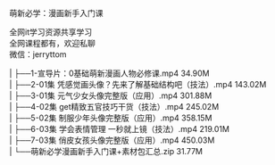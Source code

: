 萌新必学：漫画新手入门课

全网it学习资源共享学习<br>全网课程都有，欢迎私聊<br>微信：jerryttom<br>

| ├──1-宣导片：0基础萌新漫画人物必修课.mp4 34.90M<br> | ├──2-01集 凭感觉画头像？先来了解基础结构吧（技法）.mp4 143.02M<br> | ├──3-01集 元气少女头像完整版（应用）.mp4 301.88M<br> | ├──4-02集 get精致五官技巧干货（技法）.mp4 245.02M<br> | ├──5-02集 制服少年头像完整版（应用）.mp4 358.15M<br> | ├──6-03集 学会表情管理 一秒就上镜（技法）.mp4 219.01M<br> | ├──7-03集 俏皮女孩头像完整版（应用）.mp4 450.03M<br> | └──萌新必学漫画新手入门课+素材包汇总.zip 31.77M